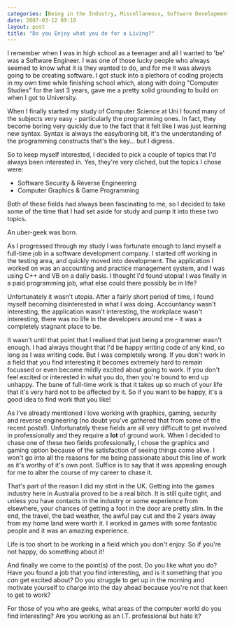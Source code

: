 ```yaml
---
categories: [Being in the Industry, Miscellaneous, Software Development]
date: 2007-03-12 09:10
layout: post
title: "Do you Enjoy what you do for a Living?"
---
```

I remember when I was in high school as a teenager and all I wanted to 'be' was a Software Engineer.  I was one of those lucky people who always seemed to know what it is they wanted to do, and for me it was always going to be creating software.  I got stuck into a plethora of coding projects in my own time while finishing school which, along with doing "Computer Studies" for the last 3 years, gave me a pretty solid grounding to build on when I got to University.

When I finally started my study of Computer Science at Uni I found many of the subjects very easy - particularly the programming ones.  In fact, they become boring very quickly due to the fact that it felt like I was just learning new syntax.  Syntax is always the easy/boring bit, it's the understanding of the programming constructs that's the key... but I digress.

So to keep myself interested, I decided to pick a couple of topics that I'd always been interested in.  Yes, they're very cliched, but the topics I chose were:<ul><li>Software Security &amp; Reverse Engineering</li><li>Computer Graphics &amp; Game Programming</li></ul>Both of these fields had always been fascinating to me, so I decided to take some of the time that I had set aside for study and pump it into these two topics.

An uber-geek was born.

As I progressed through my study I was fortunate enough to land myself a full-time job in a software development company.  I started off working in the testing area, and quickly moved into development.  The application I worked on was an accounting and practice management system, and I was using C++ and VB on a daily basis.  I thought I'd found utopia!  I was finally in a paid programming job, what else could there possibly be in life?

Unfortunately it wasn't utopia.  After a fairly short period of time, I found myself becoming disinterested in what I was doing.  Accountancy wasn't interesting, the application wasn't interesting, the workplace wasn't interesting, there was no life in the developers around me - it was a completely stagnant place to be.

It wasn't until that point that I realised that just being a programmer wasn't enough.  I had always thought that I'd be happy writing code of any kind, so long as I was writing code.  But I was completely wrong.  If you don't work in a field that you find interesting it becomes extremely hard to remain focussed or even become mildly excited about going to work.  If you don't feel excited or interested in what you do, then you're bound to end up unhappy.  The bane of full-time work is that it takes up so much of your life that it's very hard not to be affected by it.  So if you want to be happy, it's a good idea to find work that you like!

As I've already mentioned I love working with graphics, gaming, security and reverse engineering (no doubt you've gathered that from some of the recent posts!).  Unfortunately these fields are all very difficult to get involved in professionally and they require a <strong>lot</strong> of ground work.  When I decided to chase one of these two fields professionally, I chose the graphics and gaming option because of the satisfaction of seeing things come alive.  I won't go into all the reasons for me being passionate about this line of work as it's worthy of it's own post.  Suffice is to say that it was appealing enough for me to alter the course of my career to chase it.

That's part of the reason I did my stint in the UK.  Getting into the games industry here in Australia proved to be a real bitch.  It is still quite tight, and unless you have contacts in the industry or some experience from elsewhere, your chances of getting a foot in the door are pretty slim.  In the end, the travel, the bad weather, the awful pay cut and the 2 years away from my home land were worth it.  I worked in games with some fantastic people and it was an amazing experience.

Life is too short to be working in a field which you don't enjoy.  So if you're not happy, do something about it!

And finally we come to the point(s) of the post.  Do you like what you do?  Have you found a job that you find interesting, and is it something that you <em>can</em> get excited about?  Do you struggle to get up in the morning and motivate yourself to charge into the day ahead because you're not that keen to get to work?

For those of you who are geeks, what areas of the computer world do you find interesting?  Are you working as an I.T. professional but hate it?
